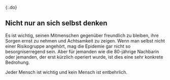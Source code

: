 {:.do}
## Nicht nur an sich selbst denken

Es ist wichtig, seinen Mitmenschen gegenüber freundlich zu bleiben, ihre Sorgen ernst zu nehmen und Achtsamkeit zu zeigen. Wenn man selbst nicht einer Risikogruppe angehört, mag die Epidemie gar nicht so besorgniserregend sein.
Aber für jemanden wie die 80-jährige Nachbarin oder jemanden, der erst kürzlich operiert wurde, ist dies eine sehr konkrete Bedrohung.

Jeder Mensch ist wichtig und kein Mensch ist entbehrlich.
